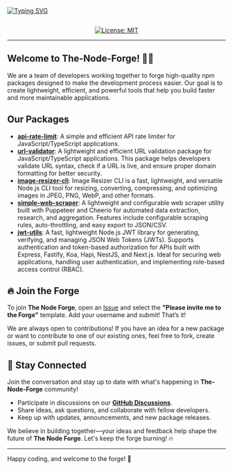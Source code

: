 <p align="center">

  [![Typing SVG](https://readme-typing-svg.herokuapp.com?font=DM+Sans&weight=800&size=40&duration=10&pause=500&color=BDBDBD&center=true&vCenter=true&repeat=false&width=1000&lines=The+Node+Forge)](https://git.io/typing-svg) 

</p>

<div align="center">
  <!-- profile views -->
  <img src="https://komarev.com/ghpvc/?username=The-Node-Forge&style=flat-square&color=blue" alt=""/>

  [![License: MIT](https://img.shields.io/badge/License-MIT-yellow.svg)](https://opensource.org/licenses/MIT)

</div>
    
---

## Welcome to **The-Node-Forge**! 🔨✨

We are a team of developers working together to forge high-quality npm packages designed to make the development process easier. Our goal is to create lightweight, efficient, and powerful tools that help you build faster and more maintainable applications.

## Our Packages
- **[api-rate-limit](https://www.npmjs.com/package/@the-node-forge/api-rate-limit)**: A simple and efficient API rate limiter for JavaScript/TypeScript applications.
- **[url-validator](https://www.npmjs.com/package/@the-node-forge/url-validator)**: A lightweight and efficient URL validation package for JavaScript/TypeScript applications. This package helps developers validate URL syntax, check if a URL is live, and ensure proper domain formatting for better security.
- **[image-resizer-cli](https://www.npmjs.com/package/@the-node-forge/image-resizer-cli)**: Image Resizer CLI is a fast, lightweight, and versatile Node.js CLI tool for resizing, converting, compressing, and optimizing images in JPEG, PNG, WebP, and other formats.
- **[simple-web-scraper](https://www.npmjs.com/package/@the-node-forge/simple-web-scraper)**: A lightweight and configurable web scraper utility built with Puppeteer and Cheerio for automated data extraction, research, and aggregation. Features include configurable scraping rules, auto-throttling, and easy export to JSON/CSV.
- **[jwt-utils](https://www.npmjs.com/package/@the-node-forge/jwt-utils)**: A fast, lightweight Node.js JWT library for generating, verifying, and managing JSON Web Tokens (JWTs). Supports authentication and token-based authorization for APIs built with Express, Fastify, Koa, Hapi, NestJS, and Next.js. Ideal for securing web applications, handling user authentication, and implementing role-based access control (RBAC).


## 🔥 Join the Forge
To join **The Node Forge**, open an [Issue](https://github.com/The-Node-Forge/.github/issues) and select the **"Please invite me to the Forge"** template. Add your username and submit! That’s it!

We are always open to contributions! If you have an idea for a new package or want to contribute to one of our existing ones, feel free to fork, create issues, or submit pull requests.

## 💬 Stay Connected
Join the conversation and stay up to date with what's happening in **The-Node-Forge** community! 

- Participate in discussions on our **[GitHub Discussions](https://github.com/The-Node-Forge/.github/discussions)**.
- Share ideas, ask questions, and collaborate with fellow developers.
- Keep up with updates, announcements, and new package releases.

We believe in building together—your ideas and feedback help shape the future of **The Node Forge**. Let's keep the forge burning! 🔥  

---

Happy coding, and welcome to the forge! 🚀
